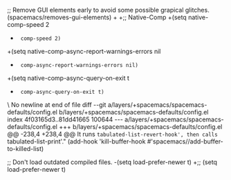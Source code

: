  ;; Remove GUI elements early to avoid some possible grapical glitches.
 (spacemacs/removes-gui-elements)
+
+;; Native-Comp
+(setq native-comp-speed 2
+      comp-speed 2)
+(setq native-comp-async-report-warnings-errors nil
+      comp-async-report-warnings-errors nil)
+(setq native-comp-async-query-on-exit t
+      comp-async-query-on-exit t)
\ No newline at end of file
diff --git a/layers/+spacemacs/spacemacs-defaults/config.el b/layers/+spacemacs/spacemacs-defaults/config.el
index 4f03165d3..81dd41665 100644
--- a/layers/+spacemacs/spacemacs-defaults/config.el
+++ b/layers/+spacemacs/spacemacs-defaults/config.el
@@ -238,4 +238,4 @@ It runs `tabulated-list-revert-hook', then calls `tabulated-list-print'."
 (add-hook 'kill-buffer-hook #'spacemacs//add-buffer-to-killed-list)

 ;; Don't load outdated compiled files.
-(setq load-prefer-newer t)
+;; (setq load-prefer-newer t)
